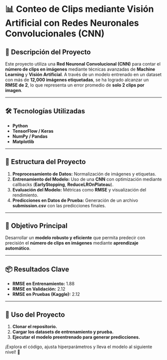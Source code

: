 # 📊 Conteo de Clips mediante Visión Artificial con Redes Neuronales Convolucionales (CNN)

## 🚀 Descripción del Proyecto  
Este proyecto utiliza una **Red Neuronal Convolucional (CNN)** para contar el **número de clips en imágenes** mediante técnicas avanzadas de **Machine Learning** y **Visión Artificial**. A través de un modelo entrenado en un dataset con más de **12,000 imágenes etiquetadas**, se ha logrado alcanzar un **RMSE de 2**, lo que representa un error promedio de **solo 2 clips por imagen**.

---

## 🛠️ Tecnologías Utilizadas  
- **Python**  
- **TensorFlow / Keras**  
- **NumPy / Pandas**  
- **Matplotlib**  

---

## 📁 Estructura del Proyecto  
1. **Preprocesamiento de Datos:** Normalización de imágenes y etiquetas.  
2. **Entrenamiento del Modelo:** Uso de una **CNN** con optimización mediante callbacks (**EarlyStopping**, **ReduceLROnPlateau**).  
3. **Evaluación del Modelo:** Métricas como **RMSE** y visualización del rendimiento.  
4. **Predicciones en Datos de Prueba:** Generación de un archivo **submission.csv** con las predicciones finales.  

---

## 🎯 Objetivo Principal  
Desarrollar un **modelo robusto y eficiente** que permita predecir con precisión el **número de clips en imágenes** mediante **aprendizaje automático**.

---

## 📦 Resultados Clave  
- **RMSE en Entrenamiento:** 1.88  
- **RMSE en Validación:** 2.12  
- **RMSE en Pruebas (Kaggle):** 2.12  

---

## 📌 Uso del Proyecto  
1. **Clonar el repositorio.**  
2. **Cargar los datasets de entrenamiento y prueba.**  
3. **Ejecutar el modelo preentrenado para generar predicciones.**  

¡Explora el código, ajusta hiperparámetros y lleva el modelo al siguiente nivel! 🚀
